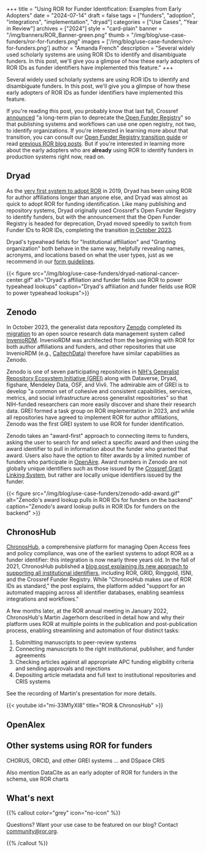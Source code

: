 +++ 
title = "Using ROR for Funder Identification: Examples from Early Adopters" 
date = "2024-07-14"
draft = false 
tags = ["funders", "adoption", "integrations", "implementation", "dryad"] 
categories = ["Use Cases", "Year in Review"] 
archives = ["2024"]
style = "card-plain" 
banner = "/img/banners/ROR_Banner-green.png" 
thumb = "/img/blog/use-case-funders/ror-for-funders.png" 
images = ['/img/blog/use-case-funders/ror-for-funders.png']
author = "Amanda French" 
description = "Several widely used scholarly systems are using ROR IDs to identify and disambiguate funders. In this post, we'll give you a glimpse of how these early adopters of ROR IDs as funder identifiers have implemented this feature."
+++ 

Several widely used scholarly systems are using ROR IDs to identify and disambiguate funders. In this post, we'll give you a glimpse of how these early adopters of ROR IDs as funder identifiers have implemented this feature. 

If you're reading this post, you probably know that last fall, Crossref [announced](https://www.crossref.org/blog/open-funder-registry-to-transition-into-research-organization-registry-ror/) "a long-term plan to deprecate the[ Open Funder Registry](https://www.crossref.org/services/funder-registry/)" so that publishing systems and workflows can use one open registry, not two, to identify organizations. If you're interested in learning more about that transition, you can consult our [Open Funder Registry transition guide](https://ror.readme.io/docs/funder-registry) or read [previous ROR blog posts](https://ror.org/tags/funders/). But if you're interested in learning more about the early adopters who are **already** using ROR to identify funders in production systems right now, read on. 


## Dryad

As the [very first system to adopt ROR](https://ror.org/blog/2019-07-10-ror-ing-together-with-dryad/) in 2019, Dryad has been using ROR for author affiliations longer than anyone else, and Dryad was almost as quick to adopt ROR for funding identification. Like many publishing and repository systems, Dryad originally used Crossref's Open Funder Registry to identify funders, but with the announcement that the Open Funder Registry is headed for deprecation, Dryad moved speedily to switch from Funder IDs to ROR IDs, completing the transition [in October 2023](https://github.com/datadryad/dryad-product-roadmap/issues/2840). 

Dryad's typeahead fields for "Institutional affiliation" and "Granting organization" both behave in the same way, helpfully revealing names, acronyms, and locations based on what the user types, just as we recommend in our [form guidelines](https://ror.readme.io/v2/docs/forms). 

{{< figure src="/img/blog/use-case-funders/dryad-national-cancer-center.gif" alt="Dryad's affiliation and funder fields use ROR to power typeahead lookups" caption="Dryad's affiliation and funder fields use ROR to power typeahead lookups">}}

## Zenodo

In October 2023, the generalist data repository [Zenodo](https://zenodo.org) completed its [migration](https://blog.zenodo.org/2023/10/13/2023-10-13-zenodo-rdm/) to an open source research data management system called [InvenioRDM](https://inveniosoftware.org/products/rdm/). InvenioRDM was architected from the beginning with ROR for both author affiliations and funders, and other repositories that use InvenioRDM (e.g., [CaltechData](https://data.caltech.edu)) therefore have similar capabilities as Zenodo. 

Zenodo is one of seven participating repositories in [NIH's Generalist Repository Ecosystem Initiative (GREI)](https://datascience.nih.gov/data-ecosystem/generalist-repository-ecosystem-initiative) along with Dataverse, Dryad, figshare, Mendeley Data, OSF, and Vivli. The admirable aim of GREI is to develop "a common set of cohesive and consistent capabilities, services, metrics, and social infrastructure across generalist repositories" so that NIH-funded researchers can more easily discover and share their research data. GREI formed a task group on ROR implementation in 2023, and while all repositories have agreed to implement ROR for author affiliations, Zenodo was the first GREI system to use ROR for funder identification. 

Zenodo takes an "award-first" approach to connecting items to funders, asking the user to search for and select a specific award and then using the award identifier to pull in information about the funder who granted that award. Users also have the option to filter awards by a limited number of funders who participate in [OpenAire](https://www.openaire.eu/). Award numbers in Zenodo are not globally unique identifiers such as those issued by the [Crossref Grant Linking System](https://www.crossref.org/community/special-programs/grant-linking-system/), but rather are locally unique identifiers issued by the funder. 

{{< figure src="/img/blog/use-case-funders/zenodo-add-award.gif" alt="Zenodo's award lookup pulls in ROR IDs for funders on the backend" caption="Zenodo's award lookup pulls in ROR IDs for funders on the backend" >}}

## ChronosHub

[ChronosHub](https://chronoshub.io/), a comprehensive platform for managing Open Access fees and policy compliance, was one of the earliest systems to adopt ROR as a funder identifier: this integration is now nearly three years old. In the fall of 2021, ChronosHub published a [blog post explaining its new approach to supporting all institutional identifiers](https://chronoshub.io/news/latest-updates/updated-feature-first-to-support-all-institutional-identifiers/), including ROR, GRID, Ringgold, ISNI, and the Crossref Funder Registry. While "ChronosHub makes use of ROR IDs as standard," the post explains, the platform added "support for an automated mapping across all identifier databases, enabling seamless integrations and workflows." 

A few months later, at the ROR annual meeting in January 2022, ChronosHub's Martin Jagerhorn described in detail how and why their platform uses ROR at multiple points in the publication and post-publication process, enabling streamlining and automation of four distinct tasks: 



1. Submitting manuscripts to peer-review systems
2. Connecting manuscripts to the right institutional, publisher, and funder agreements 
3. Checking articles against all appropriate APC funding eligibility criteria and sending approvals and rejections
4. Depositing article metadata and full text to institutional repositories and CRIS systems

See the recording of Martin's presentation for more details. 

 {{< youtube id="mi-33M1yXI8" title="ROR & ChronosHub" >}}



## OpenAlex


## Other systems using ROR for funders

CHORUS, ORCID, and other GREI systems … and DSpace CRIS

Also mention DataCite as an early adopter of ROR for funders in the schema, use ROR charts


## What's next


{{% callout color="grey" icon="no-icon" %}}

Questions? Want your use case to be featured on our blog? Contact <community@ror.org>.

{{% /callout %}}